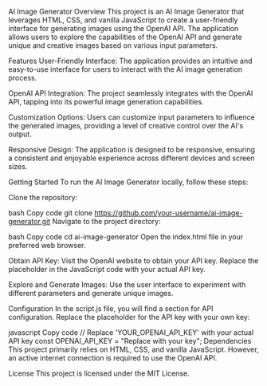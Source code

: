 AI Image Generator
Overview
This project is an AI Image Generator that leverages HTML, CSS, and vanilla JavaScript to create a user-friendly interface for generating images using the OpenAI API. The application allows users to explore the capabilities of the OpenAI API and generate unique and creative images based on various input parameters.

Features
User-Friendly Interface: The application provides an intuitive and easy-to-use interface for users to interact with the AI image generation process.

OpenAI API Integration: The project seamlessly integrates with the OpenAI API, tapping into its powerful image generation capabilities.

Customization Options: Users can customize input parameters to influence the generated images, providing a level of creative control over the AI's output.

Responsive Design: The application is designed to be responsive, ensuring a consistent and enjoyable experience across different devices and screen sizes.

Getting Started
To run the AI Image Generator locally, follow these steps:

Clone the repository:

bash
Copy code
git clone https://github.com/your-username/ai-image-generator.git
Navigate to the project directory:

bash
Copy code
cd ai-image-generator
Open the index.html file in your preferred web browser.

Obtain API Key: Visit the OpenAI website to obtain your API key. Replace the placeholder in the JavaScript code with your actual API key.

Explore and Generate Images: Use the user interface to experiment with different parameters and generate unique images.

Configuration
In the script.js file, you will find a section for API configuration. Replace the placeholder for the API key with your own key:

javascript
Copy code
// Replace 'YOUR_OPENAI_API_KEY' with your actual API key
const OPENAI_API_KEY = "Replace with your key";
Dependencies
This project primarily relies on HTML, CSS, and vanilla JavaScript. However, an active internet connection is required to use the OpenAI API.

License
This project is licensed under the MIT License.


